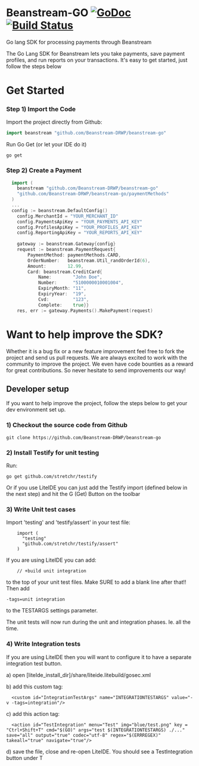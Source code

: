 # Beanstream-GO [![GoDoc](http://img.shields.io/badge/godoc-reference-blue.svg)](http://godoc.org/github.com/Beanstream-DRWP/beanstream-go) [![Build Status](https://travis-ci.org/Beanstream-DRWP/beanstream-go.svg?branch=master)](https://travis-ci.org/Beanstream-DRWP/beanstream-go)
Go lang SDK for processing payments through Beanstream

The Go Lang SDK for Beanstream lets you take payments, save payment profiles, and run reports on your transactions. It's easy to get started, just follow the steps below

# Get Started

### Step 1) Import the Code
Import the project directly from Github:
```go
import beanstream "github.com/Beanstream-DRWP/beanstream-go"
```
Run Go Get (or let your IDE do it)
```
go get
```

### Step 2) Create a Payment

```go
  import (
    beanstream "github.com/Beanstream-DRWP/beanstream-go"
    "github.com/Beanstream-DRWP/beanstream-go/paymentMethods"
  )
  ...
  config := beanstream.DefaultConfig()
	config.MerchantId = "YOUR_MERCHANT_ID"
	config.PaymentsApiKey = "YOUR_PAYMENTS_API_KEY"
	config.ProfilesApiKey = "YOUR_PROFILES_API_KEY"
	config.ReportingApiKey = "YOUR_REPORTS_API_KEY"
	
	gateway := beanstream.Gateway{config}
	request := beanstream.PaymentRequest{
		PaymentMethod: paymentMethods.CARD,
		OrderNumber:   beanstream.Util_randOrderId(6),
		Amount:        12.99,
		Card: beanstream.CreditCard{
			Name:        "John Doe",
			Number:      "5100000010001004",
			ExpiryMonth: "11",
			ExpiryYear:  "19",
			Cvd:         "123",
			Complete:    true}}
	res, err := gateway.Payments().MakePayment(request)
```

# Want to help improve the SDK?
Whether it is a bug fix or a new feature improvement feel free to fork the project and send us pull requests. We are always excited to work with the community to improve the project. We even have code bounties as a reward for great contributions. So never hesitate to send improvements our way!

## Developer setup
If you want to help improve the project, follow the steps below to get your dev environment set up.

### 1) Checkout the source code from Github
```
git clone https://github.com/Beanstream-DRWP/beanstream-go
```

### 2) Install Testify for unit testing
Run:
```
go get github.com/stretchr/testify
```
Or if you use LiteIDE you can just add the Testify import (defined below in the 
next step) and hit the G (Get) Button on the toolbar


### 3) Write Unit test cases
Import 'testing' and 'testify/assert' in your test file:
```
	import (
	  "testing"
	  "github.com/stretchr/testify/assert"
	)
```
If you are using LiteIDE you can add:
```
	// +build unit integration	
```
to the top of your unit test files. Make SURE to add a blank line after that!!
Then add 
```
-tags=unit integration
```
to the TESTARGS settings parameter.

The unit tests will now run during the unit and integration phases. Ie. all the time.
	
### 4) Write Integration tests
If you are using LiteIDE then you will want to configure it to have a separate
integration test button.

a) open [liteIde_install_dir]/share/liteide.litebuild/gosec.xml

b) add this custom tag:
```
  <custom id="IntegrationTestArgs" name="INTEGRATIONTESTARGS" value="-v -tags=integration"/>
```
c) add this action tag:
```
  <action id="TestIntegration" menu="Test" img="blue/test.png" key = "Ctrl+Shift+T" cmd="$(GO)" args="test $(INTEGRATIONTESTARGS) ./..." save="all" output="true" codec="utf-8" regex="$(ERRREGEX)" takeall="true" navigate="true"/>
```
d) save the file, close and re-open LiteIDE. You should see a TestIntegration button under T

